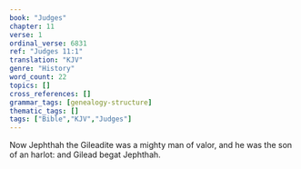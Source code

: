```yaml
---
book: "Judges"
chapter: 11
verse: 1
ordinal_verse: 6831
ref: "Judges 11:1"
translation: "KJV"
genre: "History"
word_count: 22
topics: []
cross_references: []
grammar_tags: [genealogy-structure]
thematic_tags: []
tags: ["Bible","KJV","Judges"]
---
```

Now Jephthah the Gileadite was a mighty man of valor, and he was the son of an harlot: and Gilead begat Jephthah.
